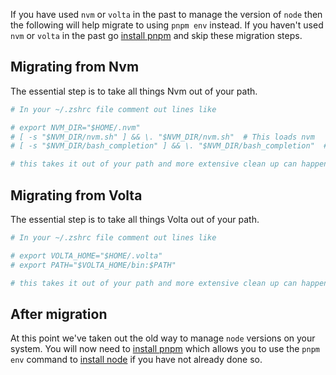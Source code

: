 If you have used `nvm` or `volta` in the past to manage the version of `node`
then the following will help migrate to using `pnpm env` instead. If you haven't
used `nvm` or `volta` in the past go [install pnpm](install-pnpm.md) and skip
these migration steps.

## Migrating from Nvm

The essential step is to take all things Nvm out of your path.

```zsh
# In your ~/.zshrc file comment out lines like

# export NVM_DIR="$HOME/.nvm"
# [ -s "$NVM_DIR/nvm.sh" ] && \. "$NVM_DIR/nvm.sh"  # This loads nvm
# [ -s "$NVM_DIR/bash_completion" ] && \. "$NVM_DIR/bash_completion"  # This loads nvm bash_completion

# this takes it out of your path and more extensive clean up can happen as needed
```

## Migrating from Volta

The essential step is to take all things Volta out of your path.

```zsh
# In your ~/.zshrc file comment out lines like

# export VOLTA_HOME="$HOME/.volta"
# export PATH="$VOLTA_HOME/bin:$PATH"

# this takes it out of your path and more extensive clean up can happen as needed
```

## After migration

At this point we've taken out the old way to manage `node` versions on your
system. You will now need to [install pnpm](install-pnpm.md) which allows you to
use the `pnpm env` command to [install node](install-node.md) if you have not
already done so.
